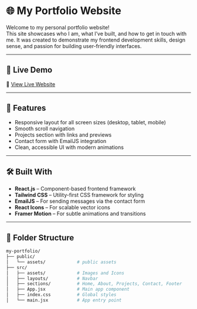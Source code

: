# 🌐 My Portfolio Website

Welcome to my personal portfolio website!  
This site showcases who I am, what I’ve built, and how to get in touch with me. It was created to demonstrate my frontend development skills, design sense, and passion for building user-friendly interfaces.

---

## 🚀 Live Demo

🔗 [View Live Website](https://your-portfolio-link.com)

---

## 📸 Features

- Responsive layout for all screen sizes (desktop, tablet, mobile)
- Smooth scroll navigation
- Projects section with links and previews
- Contact form with EmailJS integration
- Clean, accessible UI with modern animations

---

## 🛠 Built With

- **React.js** – Component-based frontend framework
- **Tailwind CSS** – Utility-first CSS framework for styling
- **EmailJS** – For sending messages via the contact form
- **React Icons** – For scalable vector icons
- **Framer Motion** – For subtle animations and transitions

---

## 📂 Folder Structure

```bash
my-portfolio/
├── public/
│   └── assets/            # public assets
├── src/
│   ├── assets/            # Images and Icons
│   ├── layouts/           # Navbar
│   ├── sections/          # Home, About, Projects, Contact, Footer
│   ├── App.jsx            # Main app component
│   ├── index.css          # Global styles
│   └── main.jsx           # App entry point
